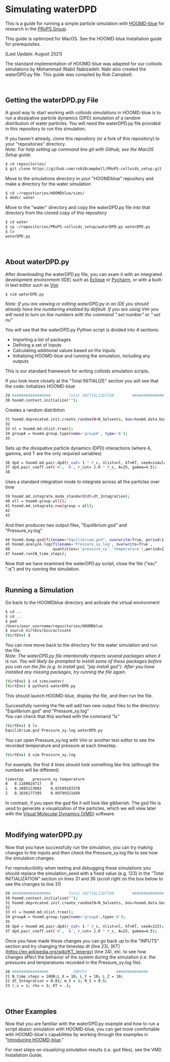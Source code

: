 # Simulating waterDPD

This is a guide for running a simple particle simulation with [HOOMD-blue] for research in the [PRoPS Group].

This guide is optimized for MacOS. See the HOOMD-blue Installation guide for prerequisites.

[Last Update: August 2021]

The standard implementation of HOOMD-blue was adapted for our colloids simulations by Mohammad (Nabi) Nabizadeh. Nabi also created the waterDPD.py file. This guide was compiled by Rob Campbell.

[HOOMD-blue]: http://glotzerlab.engin.umich.edu/hoomd-blue/
[PRoPS Group]: https://web.northeastern.edu/complexfluids/
<br>

## Getting the waterDPD.py File

A good way to start working with colloids simulations in HOOMD-blue is to run a dissipative particle dynamics (DPD) simulation of a random distribution of water particles. You will need the waterDPD.py file provided in this repository to run this simulation.

If you haven't already, clone this repository (or a fork of this repository) to your "repositories" directory.<br>
*Note: For help setting up command line git with Github, see the MacOS Setup guide.*
```bash
$ cd repositories/
$ git clone https://github.com/rob10campbell/PRoPS-colloids_setup.git
```
Move to the simulations directory in your "HOOMDblue" repository and make a directory for the water simulation
```bash
$ cd ~/repostiories/HOOMDblue/sims/
$ mkdir water
```
Move to the "water" directory and copy the waterDPD.py file into that directory from the cloned copy of this repository
```bash
$ cd water
$ cp ~/repositories/PRoPS-colloids_setup/waterDPD.py waterDPD.py
$ ls
waterDPD.py
```
<br>

## About waterDPD.py

After downloading the waterDPD.py file, you can exam it with an integrated development environment (IDE) such as [Eclipse](https://www.eclipse.org/downloads/) or [Pycharm](https://www.jetbrains.com/pycharm/), or with a built-in text editor such as [Vim](https://www.vim.org/)
```bash
$ vim waterDPD.py
```
*Note: If you are viewing or editing waterDPD.py in an IDE you should already have line numbering enabled by default. If you are using Vim you will need to turn on line numbers with the command ":set number" or ":set nu"*

You will see that the waterDPD.py Python script is divided into 4 sections:
* Importing a list of packages
* Defining a set of Inputs
* Calculating additional values based on the Inputs
* Initializing HOOMD-blue and running the simulation, including any outputs

This is our standard framework for writing colloids simulation scripts. 

If you look more closely at the "Total INITIALIZE" section you will see that the code:
Initializes HOOMD-blue
```bash
29 #################        Total INITIALIZATION        ##############
30 hoomd.context.initialize("");
```
Creates a random distribtion
```bash
31 hoomd.deprecated.init.create_random(N=N_Solvents, box=hoomd.data.boxdim(Lx=L_X, Ly=L_Y, Lz=L_Z), name='A', min_dist=0., seed=randomint(1, 101), dimensions=3)
32
33 nl = hoomd.md.nlist.tree();
34 groupA = hoomd.group.type(name='groupA', type='A');
35
```
Sets up the dissipative particle dynamics (DPD) interactions (where A, gamma, and T are the only required variables)
```bash
36 dpd = hoomd.md.pair.dpd(r_cut= 1 * r_c, nlist=nl, kT=KT, seed=simulation_seed);
37 dpd.pair_coeff.set('A', 'A', r_cut= 1.0 * r_c, A=25, gamma=4.5);
38
```
Uses a standard integration mode to integrate across all the particles over time
```bash
39 hoomd.md.integrate.mode_standard(dt=dt_Integration);
40 all = hoomd.group.all();
41 hoomd.md.integrate.nve(group = all);
42
43
```
And then produces two output files, "Equilibrium.gsd" and "Pressure_xy.log"
```bash
44 hoomd.dump.gsd(filename="Equilibrium.gsd", overwrite=True, period=1, group=all, dynamic=['attribute', 'momentum', 'topology'])
45 hoomd.analyze.log(filename='Pressure_xy.log', overwrite=True ,
46                   quantities=['pressure_xy','temperature'],period=1)
47 hoomd.run(N_time_steps);
```

Now that we have examined the waterDPD.py script, close the file ("esc" ":q") and try running the simulation.
<br>
<br>
## Running a Simulation

Go back to the HOOMDblue directory and activate the virtual environment
```bash
$ cd ..
$ cd ..
$ pwd
/Users/your_username/repositories/HOOMDblue
$ source VirtEnv/bin/activate
(VirtEnv) $
```
You can now move back to the directory for the water simulation and run the file.<br>
*Note: The waterDPD.py file intentionally imports several packages when it is run. You will likely be prompted to install some of these packages before you can run the file (e.g. to install gsd, "pip install gsd"). After you have installed any missing packages, try running the file again.*
```bash
(VirtEnv) $ cd sims/water/
(VirtEnv) $ python3 waterDPD.py
```
This should launch HOOMD-blue, display the file, and then run the file.

Successfully running the file will add two new output files to the directory: "Equilibrium.gsd" and "Pressure_xy.log"<br>
You can check that this worked with the command "ls"
```bash
(VirtEnv) $ ls
Equilibrium.gsd	Pressure_xy.log	waterDPD.py
```
You can open Pressure_xy.log with Vim or another text editor to see the recorded temperature and pressure at each timestep. 
```bash
(VirtEnv) $ vim Pressure_xy.log
```
For example, the first 4 lines should look something like this (although the numbers will be different)
```bash
timestep	pressure_xy	temperature
0	0.1109824717	0
1	0.1085123802	0.02589183378
2	0.1036177395	0.09799321669
```

In contrast, if you open the gsd file it will look like gibberish. The gsd file is uesd to generate a visualization of the particles, which we will view later with the [Visual Molecular Dynamics (VMD)](https://www.ks.uiuc.edu/Research/vmd/) software.
<br>
<br>
## Modifying waterDPD.py

Now that you have successfully run the simulation, you can try making changes to the inputs and then check the Pressure_xy.log file to see how the simulation changes.

For reproducibility when testing and debugging these simulations you should replace the simulation_seed with a fixed value (e.g. 123) in the "Total INITIALIZATION" section on lines 31 and 36 (scroll right on the box below to see the changes to line 31)
```bash
29 #################        Total INITIALIZATION        ##############
30 hoomd.context.initialize("");
31 hoomd.deprecated.init.create_random(N=N_Solvents, box=hoomd.data.boxdim(Lx=L_X, Ly=L_Y, Lz=L_Z), name='A', min_dist=0., seed=123, dimensions=3)
32
33 nl = hoomd.md.nlist.tree();
34 groupA = hoomd.group.type(name='groupA',type='A');
35
36 dpd = hoomd.md.pair.dpd(r_cut= 1 * r_c, nlist=nl, kT=KT, seed=123);
37 dpd.pair_coeff.set('A', 'A', r_cut= 1.0 * r_c, A=25, gamma=4.5);
```
Once you have made these changes you can go back up to the "INPUTS" section and try changing the timestep dt (line 23), [KT](https://en.wikipedia.org/wiki/KT_(energy) (line 24), etc. to see how changes affect the behavior of the system during the simulation (i.e. the pressures and temperatures recorded in the Pressure_xy.log file).
```bash
20 ################           INPUTS             ##############
21 N_time_steps = 1000;L_X = 10; L_Y = 10; L_Z = 10;
22 dt_Integration = 0.01; m_S = 1; R_S = 0.5;
23 r_c = 1; rho = 3; KT = .1;
```
<br>

## Other Examples

Now that you are familiar with the waterDPD.py example and how to run a script abasic simulation with HOOMD-blue, you can get more comfortable with HOOMD-blue's capabilities by working through the examples in "[Introducing HOOMD-blue](https://github.com/glotzerlab/hoomd-examples/tree/master/00-Introducing-HOOMD-blue)."

For next steps on visualizing simulation results (i.e. gsd files), see the VMD Installation Guide. 
